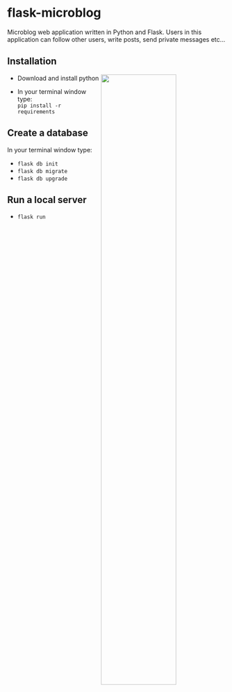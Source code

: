 # flask-microblog
Microblog web application written in Python and Flask. Users in this application can follow other users, write posts, send private messages etc...<br>

## Installation
+ Download and install python
<img align="right" width="60%" src="https://user-images.githubusercontent.com/114113764/195093627-1308964f-62b8-456d-aa4d-f8864f4fc590.gif"><br>

+ In your terminal window type:<br>
``` pip install -r requirements ```

## Create a database
In your terminal window type:<br>
+ ``` flask db init ```
+ ``` flask db migrate ```
+ ``` flask db upgrade ```

## Run a local server
+ ``` flask run ```

